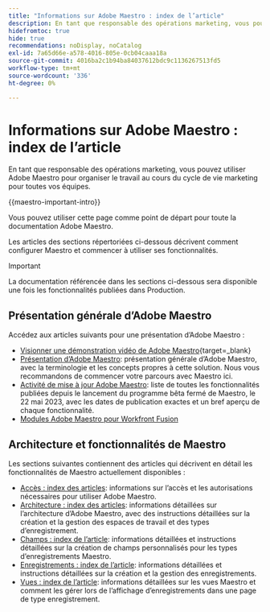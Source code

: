 ```yaml
---
title: "Informations sur Adobe Maestro : index de l’article"
description: En tant que responsable des opérations marketing, vous pouvez utiliser Adobe Maestro pour organiser le travail au cours du cycle de vie marketing pour toutes vos équipes. Les articles de cette section décrivent comment configurer Maestro et comment commencer à utiliser ses fonctionnalités dans le cadre de vos opérations de gestion de campagne.
hidefromtoc: true
hide: true
recommendations: noDisplay, noCatalog
exl-id: 7a65d66e-a578-4016-805e-0cb04caaa18a
source-git-commit: 4016ba2c1b94ba84037612bdc9c1136267513fd5
workflow-type: tm+mt
source-wordcount: '336'
ht-degree: 0%

---
```


# Informations sur Adobe Maestro : index de l’article

<!--
title: Adobe Maestro 
description: As a marketing operations leader, you can use Adobe Maestro to organize work across the marketing lifecycle for all your teams. The articles in this section describe how you can configure Maestro and how you can start using its capabilities as part of your campaign management operations. 
hidefromtoc: yes
author: Alina
feature: Work Management
role: User, Admin
hide: yes
-->

<!--update the metadata with real information when making this avilable in TOC and in the left nav-->

<!-- update the title to "Article index" when we get out of beta and we inhide this article-->

<!--remove the video at open beta or before-->

En tant que responsable des opérations marketing, vous pouvez utiliser Adobe Maestro pour organiser le travail au cours du cycle de vie marketing pour toutes vos équipes.

{{maestro-important-intro}}

Vous pouvez utiliser cette page comme point de départ pour toute la documentation Adobe Maestro.

Les articles des sections répertoriées ci-dessous décrivent comment configurer Maestro et commencer à utiliser ses fonctionnalités.

>[!IMPORTANT]
>
>La documentation référencée dans les sections ci-dessous sera disponible une fois les fonctionnalités publiées dans Production.

## Présentation générale d’Adobe Maestro

Accédez aux articles suivants pour une présentation d’Adobe Maestro :

<!--update the video when we have something better, especially after Open Beta - remove it-->

* [Visionner une démonstration vidéo de Adobe Maestro](https://video.tv.adobe.com/v/3424253/){target=_blank}
* [Présentation d’Adobe Maestro](maestro-overview.md): présentation générale d’Adobe Maestro, avec la terminologie et les concepts propres à cette solution. Nous vous recommandons de commencer votre parcours avec Maestro ici.
* [Activité de mise à jour Adobe Maestro](../maestro/release-activity.md): liste de toutes les fonctionnalités publiées depuis le lancement du programme bêta fermé de Maestro, le 22 mai 2023, avec les dates de publication exactes et un bref aperçu de chaque fonctionnalité.
* [Modules Adobe Maestro pour Workfront Fusion](/help/quicksilver/workfront-fusion/apps-and-their-modules/maestro-modules.md)

## Architecture et fonctionnalités de Maestro

Les sections suivantes contiennent des articles qui décrivent en détail les fonctionnalités de Maestro actuellement disponibles :

* [Accès : index des articles](../maestro/access/access-information.md): informations sur l’accès et les autorisations nécessaires pour utiliser Adobe Maestro.
* [Architecture : index des articles](../maestro/architecture/architecture-information.md): informations détaillées sur l’architecture d’Adobe Maestro, avec des instructions détaillées sur la création et la gestion des espaces de travail et des types d’enregistrement.
* [Champs : index de l’article](../maestro/fields/fields-information.md): informations détaillées et instructions détaillées sur la création de champs personnalisés pour les types d’enregistrements Maestro.
* [Enregistrements : index de l’article](../maestro/records/records-information.md): informations détaillées et instructions détaillées sur la création et la gestion des enregistrements.
* [Vues : index de l’article](../maestro/views/views-information.md): informations détaillées sur les vues Maestro et comment les gérer lors de l’affichage d’enregistrements dans une page de type enregistrement.
